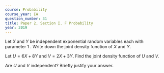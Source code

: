 ```yaml
---
course: Probability
course_year: IA
question_number: 31
title: Paper 2, Section I, F Probability
year: 2019
---
```




Let $X$ and $Y$ be independent exponential random variables each with parameter 1 . Write down the joint density function of $X$ and $Y$.

Let $U=6 X+8 Y$ and $V=2 X+3 Y$. Find the joint density function of $U$ and $V$.

Are $U$ and $V$ independent? Briefly justify your answer.
